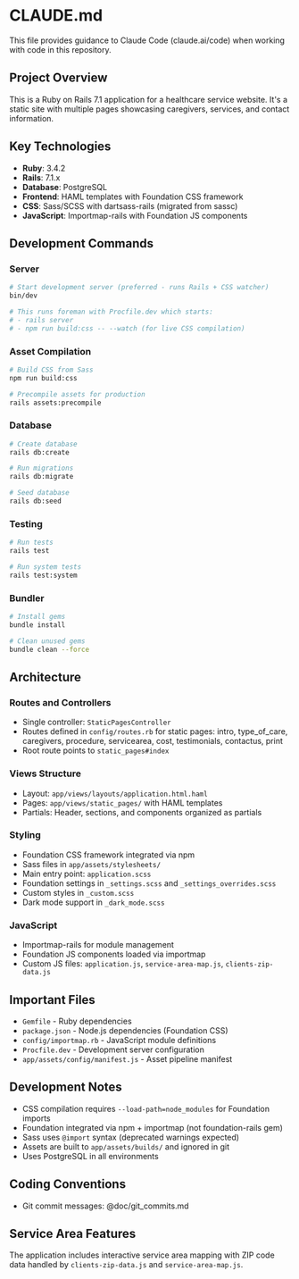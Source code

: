 # CLAUDE.md

This file provides guidance to Claude Code (claude.ai/code) when working with code in this repository.

## Project Overview

This is a Ruby on Rails 7.1 application for a healthcare service website. It's a static site with multiple pages showcasing caregivers, services, and contact information.

## Key Technologies

- **Ruby**: 3.4.2
- **Rails**: 7.1.x
- **Database**: PostgreSQL
- **Frontend**: HAML templates with Foundation CSS framework
- **CSS**: Sass/SCSS with dartsass-rails (migrated from sassc)
- **JavaScript**: Importmap-rails with Foundation JS components

## Development Commands

### Server
```bash
# Start development server (preferred - runs Rails + CSS watcher)
bin/dev

# This runs foreman with Procfile.dev which starts:
# - rails server
# - npm run build:css -- --watch (for live CSS compilation)
```

### Asset Compilation
```bash
# Build CSS from Sass
npm run build:css

# Precompile assets for production
rails assets:precompile
```

### Database
```bash
# Create database
rails db:create

# Run migrations
rails db:migrate

# Seed database
rails db:seed
```

### Testing
```bash
# Run tests
rails test

# Run system tests
rails test:system
```

### Bundler
```bash
# Install gems
bundle install

# Clean unused gems
bundle clean --force
```

## Architecture

### Routes and Controllers
- Single controller: `StaticPagesController`
- Routes defined in `config/routes.rb` for static pages: intro, type_of_care, caregivers, procedure, servicearea, cost, testimonials, contactus, print
- Root route points to `static_pages#index`

### Views Structure
- Layout: `app/views/layouts/application.html.haml`
- Pages: `app/views/static_pages/` with HAML templates
- Partials: Header, sections, and components organized as partials

### Styling
- Foundation CSS framework integrated via npm
- Sass files in `app/assets/stylesheets/`
- Main entry point: `application.scss`
- Foundation settings in `_settings.scss` and `_settings_overrides.scss`
- Custom styles in `_custom.scss`
- Dark mode support in `_dark_mode.scss`

### JavaScript
- Importmap-rails for module management
- Foundation JS components loaded via importmap
- Custom JS files: `application.js`, `service-area-map.js`, `clients-zip-data.js`

## Important Files

- `Gemfile` - Ruby dependencies
- `package.json` - Node.js dependencies (Foundation CSS)
- `config/importmap.rb` - JavaScript module definitions
- `Procfile.dev` - Development server configuration
- `app/assets/config/manifest.js` - Asset pipeline manifest

## Development Notes

- CSS compilation requires `--load-path=node_modules` for Foundation imports
- Foundation integrated via npm + importmap (not foundation-rails gem)
- Sass uses `@import` syntax (deprecated warnings expected)
- Assets are built to `app/assets/builds/` and ignored in git
- Uses PostgreSQL in all environments

## Coding Conventions

- Git commit messages: @doc/git_commits.md

## Service Area Features

The application includes interactive service area mapping with ZIP code data handled by `clients-zip-data.js` and `service-area-map.js`.
